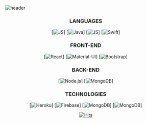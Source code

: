 <!--
**moonnada/moonnada** is a ✨ _special_ ✨ repository because its `README.md` (this file) appears on your GitHub profile.

Here are some ideas to get you started:

- 🔭 I’m currently working on ...
- 🌱 I’m currently learning ...
- 👯 I’m looking to collaborate on ...
- 🤔 I’m looking for help with ...
- 💬 Ask me about ...
- 📫 How to reach me: ...
- 😄 Pronouns: ...
- ⚡ Fun fact: ...
-->


![header](https://capsule-render.vercel.app/api?type=waving&color=auto&height=300&section=header&text=moonnada🌙&fontSize=90)

<div align=center>
 
 ### LANGUAGES
 
 [![JS](https://img.shields.io/badge/JavaScript-F7DF1E?style=flat-square&logo=JavaScript&logoColor=black)]
[![Java](https://img.shields.io/badge/Java-007396?style=flat-square&logo=Java&logoColor=black)]
[![JS](https://img.shields.io/badge/JavaScript-F7DF1E?style=flat-square&logo=JavaScript&logoColor=black)]
[![Swift](https://img.shields.io/badge/Swift-FA7343?style=flat-square&logo=Swift&logoColor=black)]
 
 ### FRONT-END
 
  [![React](https://img.shields.io/badge/React.js-61DAFB?style=flat-square&logo=React&logoColor=black)]
  [![Material-UI](https://img.shields.io/badge/Material-UI-0081CB?style=flat-square&logo=Material-UI&logoColor=black)]
  [![Bootstrap](https://img.shields.io/badge/Bootstrap-7952B3?style=flat-square&logo=Bootstrap&logoColor=black)]
 
 ### BACK-END
 
 [![Node.js](https://img.shields.io/badge/Node.js-339933?style=flat-square&logo=Node.js&logoColor=black)]
 [![MongoDB](https://img.shields.io/badge/MongoDB-47A248?style=flat-square&logo=MongoDB&logoColor=black)]
  
 
 ### TECHNOLOGIES
 
  [![Heroku](https://img.shields.io/badge/Heroku-430098?style=flat-square&logo=Heroku&logoColor=black)]
  [![Firebase](https://img.shields.io/badge/Firebase-FFCA28?style=flat-square&logo=Firebase&logoColor=black)]
  [![MongoDB](https://img.shields.io/badge/MongoDB-47A248?style=flat-square&logo=MongoDB&logoColor=black)]
  [![MongoDB](https://img.shields.io/badge/MongoDB-47A248?style=flat-square&logo=MongoDB&logoColor=black)]


[![Hits](https://hits.seeyoufarm.com/api/count/incr/badge.svg?url=https%3A%2F%2Fgithub.com%2Fmoonnada&count_bg=%2379C83D&title_bg=%23555555&icon=&icon_color=%23E7E7E7&title=hits&edge_flat=false)](https://hits.seeyoufarm.com)
